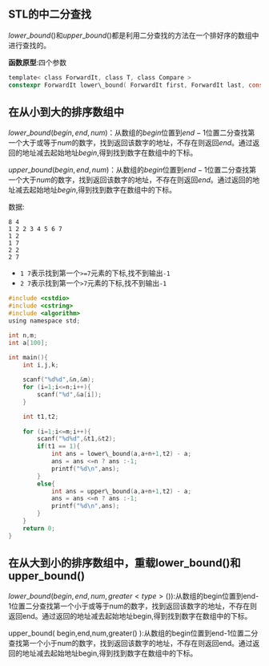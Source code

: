 ## STL的中二分查找

$lower\_bound()$和$upper\_bound()$都是利用二分查找的方法在一个排好序的数组中进行查找的。

**函数原型**:四个参数
```c
template< class ForwardIt, class T, class Compare >
constexpr ForwardIt lower\_bound( ForwardIt first, ForwardIt last, const T& value, Compare comp );
```
## 在从小到大的排序数组中

$lower\_bound( begin,end,num)$：从数组的$begin$位置到$end-1$位置二分查找第一个大于或等于$num$的数字，找到返回该数字的地址，不存在则返回$end$。通过返回的地址减去起始地址$begin$,得到找到数字在数组中的下标。


$upper\_bound( begin,end,num)$：从数组的$begin$位置到$end-1$位置二分查找第一个大于$num$的数字，找到返回该数字的地址，不存在则返回$end$。通过返回的地址减去起始地址$begin$,得到找到数字在数组中的下标。

数据:



```
8 4
1 2 2 3 4 5 6 7
1 2
1 7
2 2
2 7
```
 - `1 7`表示找到第一个`>=7`元素的下标,找不到输出`-1`
 - `2 7`表示找到第一个`>7`元素的下标,找不到输出`-1`


```c
#include <cstdio>
#include <cstring>
#include <algorithm>
using namespace std;

int n,m;
int a[100];

int main(){
    int i,j,k;
    
    scanf("%d%d",&n,&m);
    for (i=1;i<=n;i++){
        scanf("%d",&a[i]);
    }

    int t1,t2;
    
    for (i=1;i<=m;i++){
        scanf("%d%d",&t1,&t2);
        if(t1 == 1){
            int ans = lower\_bound(a,a+n+1,t2) - a;
            ans = ans <=n ? ans :-1;
            printf("%d\n",ans);
        }
        else{
            int ans = upper\_bound(a,a+n+1,t2) - a;
            ans = ans <=n ? ans :-1;
            printf("%d\n",ans);
        }
    }
    return 0;
}
```


## 在从大到小的排序数组中，重载lower\_bound()和upper\_bound()

$lower\_bound( begin,end,num,greater<type>() )$:从数组的begin位置到end-1位置二分查找第一个小于或等于num的数字，找到返回该数字的地址，不存在则返回end。通过返回的地址减去起始地址begin,得到找到数字在数组中的下标。

upper\_bound( begin,end,num,greater<type>() ):从数组的begin位置到end-1位置二分查找第一个小于num的数字，找到返回该数字的地址，不存在则返回end。通过返回的地址减去起始地址begin,得到找到数字在数组中的下标。

